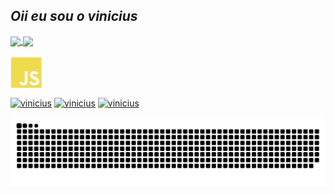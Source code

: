    
 ## *Oii eu sou o vinicius*            

<div>
  <a href="https://github.com/euovinicius">
  <img height="200em"   align="center" src="https://github-readme-stats.vercel.app/api?username=euovinicius&show_icons=true&theme=tokyonight&include_all_commits=true&count_private=true"/>
  <img height="200em"  align="center" src="https://github-readme-stats.vercel.app/api/top-langs/?username=ellen2121&&layout=compact&hide=shell&theme=tokyonight"/>

 <br />
 <br />    

<img align="left" width="50" height="50" src="https://raw.githubusercontent.com/devicons/devicon/master/icons/javascript/javascript-plain.svg">   
<br />
<br />
<br />


[![vinicius](https://img.shields.io/badge/LinkedIn-0077B5?style=for-the-badge&logo=linkedin&logoColor=white)](https://www.linkedin.com/in/vinicius-almeida-b06729216/) 
[![vinicius](https://img.shields.io/badge/Instagram-E4405F?style=for-the-badge&logo=instagram&logoColor=white)](https://www.instagram.com/euovinicin/) [![vinicius](https://img.shields.io/badge/Microsoft_Outlook-0078D4?style=for-the-badge&logo=microsoft-outlook&logoColor=white)](<https://outlook.live.com/mail/vinicius20204@hotmail.com.br>) 


![Snake animation](https://github.com/ellen2121/ellen2121/blob/output/github-contribution-grid-snake.svg)


